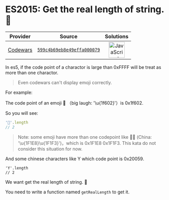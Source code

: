 [_metadata_:generated]: - "true"

# ES2015: Get the real length of string. 

<!-- INFO TABLE BEGIN -->

| Provider                                        | Source                                                                               | Solutions                                                                                                                                                    |
| :---------------------------------------------: | :----------------------------------------------------------------------------------: | :----------------------------------------------------------------------------------------------------------------------------------------------------------: |
| [Codewars](../../../docs/providers/Codewars.md) | [`599c4b69eb8e49effa000079`](https://www.codewars.com/kata/599c4b69eb8e49effa000079) | [<img src="https://res.cloudinary.com/rascaltwo/image/upload/v1631924076/javascript_ehszr7.svg" alt="JavaScript" title="JavaScript" width="50" />](solve.js) |

<!-- INFO TABLE END -->

In es5, if the code point of a charactor is large than 0xFFFF will be treat as more than one charactor.

> Even codewars can't display emoji correctly.

For example:

The code point of an emoji  （big laugh: '\u{1f602}'）is 0x1f602.

So you will see:

```javascript
''.length
// 2
```

> Note: some emoji have more than one codepoint like  (China: '\u{1F1E8}\u{1F1F3}')，which is 0x1F1E8 0x1F1F3. This kata do not consider this situation for now.

And some chinese characters like Y which code point is 0x20059.

```
'Y'.length
// 2
```

We want get the real length of string.  

You need to write a function named `getRealLength` to get it.

